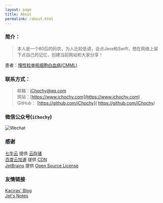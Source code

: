 ```yaml
---
layout: page
title: About
permalink: /about.html
---
```


### 简介：  
> 本人是一个80后的码农，为人比较低调，会点Java和Swift，想在网络上留下点自己的记忆，创建当前网站和大家分享！  

患者：[慢性粒单核细胞白血病(CMML)](https://www.ichochy.com/blog/2020/04/25/慢性粒单核细胞白血病-CMML.html) 

### 联系方式：  
> 邮箱：[iChochy@qq.com](mailto:iChochy@qq.com)   
> 网站：[https://www.ichochy.com](https://www.ichochy.com)  
> GitHub： [https://github.com/iChochy]( https://github.com/iChochy)   

### 微信公众号(`iChochy`)    
![Wechat](https://images.ichochy.com/wx.jpg)  

### 感谢  
[七牛云](https://www.qiniu.com/) 提供 [云存储](https://portal.qiniu.com/signup?code=3l7cpouzlru4y)  
[百度云加速](https://su.baidu.com/) 提供 [CDN](https://su.baidu.com/?ic=1dR4jc)  
[JetBrains](https://www.jetbrains.com/) 提供 [Open Source License](https://www.jetbrains.com/shop/eform/opensource)   

### 友情链接  
[Kaciras' Blog](https://blog.kaciras.com)  
[Jet's Notes](https://jetyu.me/)
